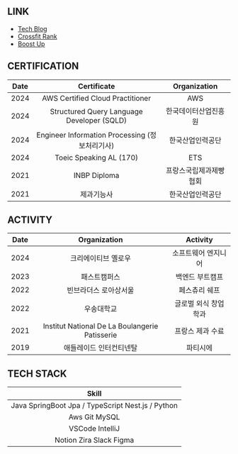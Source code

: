 ## LINK
- [Tech Blog](https://medium.com/@jaegeunsong97)
- [Crossfit Rank](https://games.crossfit.com/leaderboard/open/2024?view=0&division=1&region=0&scaled=0&sort=0&athlete=2716636&athlete_display=jaegeun+song)
- [Boost Up](https://www.youtube.com/watch?v=0V3LwNtZxM4)

## CERTIFICATION
|Date|Certificate|Organization|
|:---:|:---:|:---:|
|2024|AWS Certified Cloud Practitioner|AWS|
|2024|Structured Query Language Developer (SQLD)|한국데이터산업진흥원|
|2024|Engineer Information Processing (정보처리기사)|한국산업인력공단|
|2024|Toeic Speaking AL (170)|ETS|
|2021|INBP Diploma|프랑스국립제과제빵협회|
|2021|제과기능사|한국산업인력공단|

## ACTIVITY

|Date|Organization|Activity|
|:---:|:---:|:---:|
|2024|크리에이티브 옐로우|소프트웨어 엔지니어|
|2023|패스트캠퍼스|백엔드 부트캠프|
|2022|빈브라더스 로아상서울|페스츄리 쉐프|
|2022|우송대학교|글로벌 외식 창업학과|
|2021|Institut National De La Boulangerie Patisserie|프랑스 제과 수료|
|2019|애들레이드 인터컨티넨탈|파티시에|

## TECH STACK
|Skill|
|:---:|
|Java SpringBoot Jpa / TypeScript Nest.js / Python|
|Aws Git MySQL|
|VSCode IntelliJ|
|Notion Zira Slack Figma|
